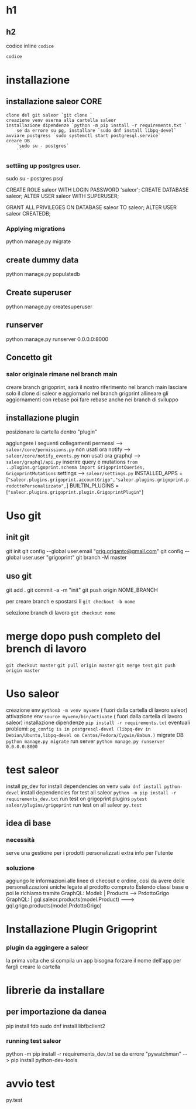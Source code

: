 # h1 
## h2

codice inline `codice`

``` py
codice
```

# installazione
## installazione saleor CORE
    clone del git saleor `git clone `
    creazione venv eserna alla cartella saleor
    installazione dipendenze `python -m pip install -r requirements.txt `
        se da errore su pg, installare `sudo dnf install libpq-devel`
    avviare postgress `sudo systemctl start postgresql.service`
    creare DB 
        `sudo su - postgres`
        ``
### settiing up postgres user.

 sudo su - postgres
 psql

 CREATE ROLE saleor WITH LOGIN PASSWORD 'saleor';
 CREATE DATABASE saleor;
 ALTER USER saleor WITH SUPERUSER;

 GRANT ALL PRIVILEGES ON DATABASE saleor TO saleor;
 ALTER USER saleor CREATEDB;
### Applying migrations
 python manage.py migrate
## create dummy data
 python manage.py populatedb
## Create superuser
 python manage.py createsuperuser
## runserver
python manage.py runserver 0.0.0.0:8000

## Concetto git
### salor originale rimane nel branch main
creare branch grigoprint, sarà il nostro riferimento
nel branch main lasciare solo il clone di saleor e aggiornarlo
nel branch grigprint allineare gli aggiornamenti con rebase
poi fare rebase anche nei branch di sviluppo


## installazione plugin
posizionare la cartella dentro "plugin"

aggiungere i seguenti collegamenti
permessi --> `saleor/core/permissions.py` non usati ora
notify --> `saleor/core/notify_events.py` non usati ora
graphql --> `saleor/graphql/api.py` 
    inserire query e mutations `from ..plugins.grigoprint.schema import GrigoprintQueries, GrigoprintMutations`
settings --> `saleor/settings.py`
    INSTALLED_APPS = [`"saleor.plugins.grigoprint.accountGrigo","saleor.plugins.grigoprint.prodottoPersonalizzato",`]
    BUILTIN_PLUGINS = [`"saleor.plugins.grigoprint.plugin.GrigoprintPlugin"`]

# Uso git
## init git
git init
git config --global user.email "grig.griganto@gmail.com"
git config --global user.user "grigoprint"
git branch -M master
## uso git
git add .
git commit -a -m "init"
git push origin NOME_BRANCH

per creare branch e spostarsi li `git checkout -b nome`

selezione branch di lavoro `git checkout nome`

# merge dopo push completo del brench di lavoro
`git checkout master`
`git pull origin master`
`git merge test`
`git push origin master`

# Uso saleor
creazione env `python3 -m venv myvenv` ( fuori dalla cartella di lavoro saleor)
attivazione env `source myvenv/bin/activate` ( fuori dalla cartella di lavoro saleor)
installazione dipendenze `pip install -r requirements.txt`
    eventuali problemi:
    `pg_config is in postgresql-devel (libpq-dev in Debian/Ubuntu,libpq-devel on Centos/Fedora/Cygwin/Babun.)`
migrate DB `python manage.py migrate`
run server `python manage.py runserver 0.0.0.0:8000`

# test saleor
install py_dev for install dependencies on venv `sudo dnf install python-devel`
install dependencies for test all saleor `python -m pip install -r requirements_dev.txt`
run test on grigoprint plugins `pytest saleor/plugins/grigoprint`
run test on all saleor `py.test`



## idea di base
### necessità
serve una gestione per i prodotti personalizzati
extra info per l'utente
### soluzione
aggiungo le informazioni alle linee di checout e ordine, cosi da avere delle personalizzazioni uniche legate al prodotto comprato
Estendo classi base e poi le richiamo tramite GraphQL:
Model: | Products --> PrdottoGrigo 
GraphQL: | gql.saleor.products(model.Product) ---> gql.grigo.products(model.PrdottoGrigo)


# Installazione Plugin Grigoprint
### plugin da aggingere a saleor


la prima volta che si compila un app bisogna forzare il nome dell'app per fargli creare la cartella

# librerie da installare
## per importazione da danea
pip install fdb
sudo dnf install libfbclient2


### running test saleor
python -m pip install -r requirements_dev.txt 
se da errore "pywatchman" -- >  pip install python-dev-tools

# avvio test
py.test
